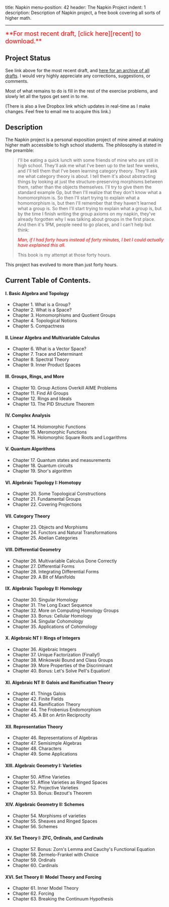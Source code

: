 title: Napkin
menu-position: 42
header: The Napkin Project
indent: 1
description: Description of Napkin project, a free book covering all sorts of higher math.

---

<span style="color:red; font-size: 140%;">
**For most recent draft, [click here][recent] to download.**
</span>

## Project Status

See link above for the most recent draft,
and [here for an archive of all drafts][wp].
I would very highly appreciate any corrections, suggestions, or comments.

Most of what remains to do is fill in the rest of the exercise problems,
and slowly let all the typos get sent in to me.

(There is also a live Dropbox link which updates in real-time as I make changes.
Feel free to email me to acquire this link.)

## Description
The Napkin project is a personal exposition project of mine
aimed at making higher math accessible to high school students.
The philosophy is stated in the preamble:

> I'll be eating a quick lunch with some friends of mine who are still in high school.
> They'll ask me what I've been up to the last few weeks, and I'll tell them that I've been learning category theory.
> They'll ask me what category theory is about.
> I tell them it's about abstracting things by looking at just the structure-preserving morphisms between them, rather than the objects themselves.
> I'll try to give them the standard example Gp, but then I'll realize that they don't know what a homomorphism is.
> So then I'll start trying to explain what a homomorphism is, but then I'll remember that they haven't learned what a group is.
> So then I'll start trying to explain what a group is, but by the time I finish writing the group axioms on my napkin, they've already forgotten why I was talking about groups in the first place.
> And then it's 1PM, people need to go places, and I can't help but think:
>
> *<span style="color:red;">Man, if I had forty hours instead of forty minutes, I bet I could actually have explained this all.</span>*
>
> This book is my attempt at those forty hours.

This project has evolved to more than just forty hours.

## Current Table of Contents.

#### I. Basic Algebra and Topology
+ Chapter 1. What is a Group?
+ Chapter 2. What is a Space?
+ Chapter 3. Homomorphisms and Quotient Groups
+ Chapter 4. Topological Notions
+ Chapter 5. Compactness
#### II. Linear Algebra and Multivariable Calculus
+ Chapter 6. What is a Vector Space?
+ Chapter 7. Trace and Determinant
+ Chapter 8. Spectral Theory
+ Chapter 9. Inner Product Spaces
#### III. Groups, Rings, and More
+ Chapter 10. Group Actions Overkill AIME Problems
+ Chapter 11. Find All Groups
+ Chapter 12. Rings and Ideals
+ Chapter 13. The PID Structure Theorem
#### IV. Complex Analysis
+ Chapter 14. Holomorphic Functions
+ Chapter 15. Meromorphic Functions
+ Chapter 16. Holomorphic Square Roots and Logarithms
#### V. Quantum Algorithms
+ Chapter 17. Quantum states and measurements
+ Chapter 18. Quantum circuits
+ Chapter 19. Shor's algorithm
#### VI. Algebraic Topology I: Homotopy
+ Chapter 20. Some Topological Constructions
+ Chapter 21. Fundamental Groups
+ Chapter 22. Covering Projections
#### VII. Category Theory
+ Chapter 23. Objects and Morphisms
+ Chapter 24. Functors and Natural Transformations
+ Chapter 25. Abelian Categories
#### VIII. Differential Geometry
+ Chapter 26. Multivariable Calculus Done Correctly
+ Chapter 27. Differential Forms
+ Chapter 28. Integrating Differential Forms
+ Chapter 29. A Bit of Manifolds
#### IX. Algebraic Topology II: Homology
+ Chapter 30. Singular Homology
+ Chapter 31. The Long Exact Sequence
+ Chapter 32. More on Computing Homology Groups
+ Chapter 33. Bonus: Cellular Homology
+ Chapter 34. Singular Cohomology
+ Chapter 35. Applications of Cohomology
#### X. Algebraic NT I: Rings of Integers
+ Chapter 36. Algebraic Integers
+ Chapter 37. Unique Factorization (Finally!)
+ Chapter 38. Minkowski Bound and Class Groups
+ Chapter 39. More Properties of the Discriminant
+ Chapter 40. Bonus: Let's Solve Pell's Equation!
#### XI. Algebraic NT II: Galois and Ramification Theory
+ Chapter 41. Things Galois
+ Chapter 42. Finite Fields
+ Chapter 43. Ramification Theory
+ Chapter 44. The Frobenius Endomorphism
+ Chapter 45. A Bit on Artin Reciprocity
#### XII. Representation Theory
+ Chapter 46. Representations of Algebras
+ Chapter 47. Semisimple Algebras
+ Chapter 48. Characters
+ Chapter 49. Some Applications
#### XIII. Algebraic Geometry I: Varieties
+ Chapter 50. Affine Varieties
+ Chapter 51. Affine Varieties as Ringed Spaces
+ Chapter 52. Projective Varieties
+ Chapter 53. Bonus: Bezout's Theorem
#### XIV. Algebraic Geometry II: Schemes
+ Chapter 54. Morphisms of varieties
+ Chapter 55. Sheaves and Ringed Spaces
+ Chapter 56. Schemes
#### XV. Set Theory I: ZFC, Ordinals, and Cardinals
+ Chapter 57. Bonus: Zorn's Lemma and Cauchy's Functional Equation
+ Chapter 58. Zermelo-Frankel with Choice
+ Chapter 59. Ordinals
+ Chapter 60. Cardinals
#### XVI. Set Theory II: Model Theory and Forcing
+ Chapter 61. Inner Model Theory
+ Chapter 62. Forcing
+ Chapter 63. Breaking the Continuum Hypothesis

[recent]: https://usamo.files.wordpress.com/2017/12/napkin-2017-12-11.pdf
[wp]: https://usamo.wordpress.com/napkin/
